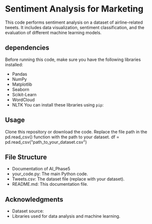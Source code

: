 # Sentiment Analysis for Marketing 
This code performs sentiment analysis on a dataset of airline-related tweets. It includes data visualization, sentiment classification, and the evaluation of different machine learning models.
## dependencies
Before running this code, make sure you have the following libraries installed:
- Pandas
- NumPy
- Matplotlib
- Seaborn
- Scikit-Learn
- WordCloud
- NLTK
You can install these libraries using `pip`:
## Usage	
Clone this repository or download the code.
Replace the file path in the pd.read_csv() function with the path to your dataset.
df = pd.read_csv("path_to_your_dataset.csv")
## File Structure
- Documentation of AI_Phase5 
-	your_code.py: The main Python code.
-	Tweets.csv: The dataset file (replace with your dataset).
-	README.md: This documentation file.
## Acknowledgments
-	Dataset source: 
-	Libraries used for data analysis and machine learning.
